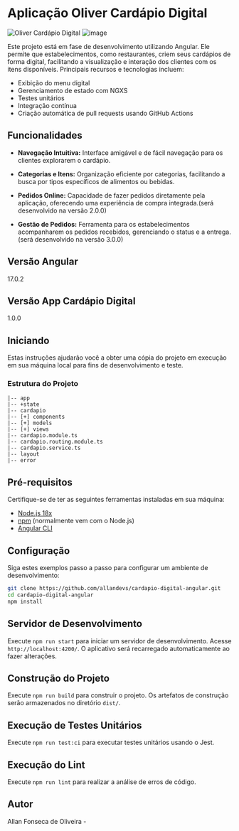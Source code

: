 # Aplicação Oliver Cardápio Digital

![Oliver Cardápio Digital](https://github.com/allandevs/cardapio-digital-angular/assets/66088842/02fec8be-0180-498b-8183-2e8c06c6255c)
![image](https://github.com/allandevs/cardapio-digital-angular/assets/66088842/de433829-a1ac-4eba-91e9-79d8756149d9)


Este projeto está em fase de desenvolvimento utilizando Angular. Ele permite que estabelecimentos, como restaurantes, criem seus cardápios de forma digital, facilitando a visualização e interação dos clientes com os itens disponíveis. Principais recursos e tecnologias incluem:

- Exibição do menu digital
- Gerenciamento de estado com NGXS
- Testes unitários
- Integração contínua
- Criação automática de pull requests usando GitHub Actions

## Funcionalidades

- **Navegação Intuitiva:** Interface amigável e de fácil navegação para os clientes explorarem o cardápio.

- **Categorias e Itens:** Organização eficiente por categorias, facilitando a busca por tipos específicos de alimentos ou bebidas.

- **Pedidos Online:** Capacidade de fazer pedidos diretamente pela aplicação, oferecendo uma experiência de compra integrada.(será desenvolvido na versão 2.0.0)

- **Gestão de Pedidos:** Ferramenta para os estabelecimentos acompanharem os pedidos recebidos, gerenciando o status e a entrega. (será desenvolvido na versão 3.0.0)

## Versão Angular

17.0.2

## Versão App Cardápio Digital

1.0.0

## Iniciando

Estas instruções ajudarão você a obter uma cópia do projeto em execução em sua máquina local para fins de desenvolvimento e teste.

### Estrutura do Projeto

```
|-- app
|-- +state
|-- cardapio
|-- [+] components
|-- [+] models
|-- [+] views
|-- cardapio.module.ts
|-- cardapio.routing.module.ts
|-- cardapio.service.ts
|-- layout
|-- error
```

## Pré-requisitos

Certifique-se de ter as seguintes ferramentas instaladas em sua máquina:

- [Node.js 18x](https://nodejs.org/)
- [npm](https://www.npmjs.com/) (normalmente vem com o Node.js)
- [Angular CLI](https://angular.io/cli)

## Configuração

Siga estes exemplos passo a passo para configurar um ambiente de desenvolvimento:

```bash
git clone https://github.com/allandevs/cardapio-digital-angular.git
cd cardapio-digital-angular
npm install
```

## Servidor de Desenvolvimento

Execute `npm run start` para iniciar um servidor de desenvolvimento. Acesse `http://localhost:4200/`. O aplicativo será recarregado automaticamente ao fazer alterações.

## Construção do Projeto

Execute `npm run build` para construir o projeto. Os artefatos de construção serão armazenados no diretório `dist/`.

## Execução de Testes Unitários

Execute `npm run test:ci` para executar testes unitários usando o Jest.

## Execução do Lint

Execute `npm run lint` para realizar a análise de erros de código.

## Autor

Allan Fonseca de Oliveira -
